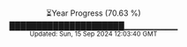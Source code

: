 <p align="center">
⏳Year Progress (70.63 %)<br>
█████████████████████▁▁▁▁▁▁▁▁▁ <br>
<sub>Updated: Sun, 15 Sep 2024 12:03:40 GMT</sub>
</p>

